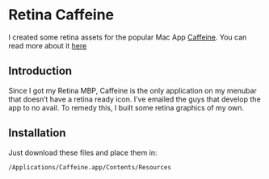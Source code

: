 # Retina Caffeine

I created some retina assets for the popular Mac App [Caffeine](https://itunes.apple.com/ie/app/caffeine/id411246225?mt=12). You can read more about it [here](http://blog.bkenny.com/brewing-retina-caffeine)

## Introduction

Since I got my Retina MBP, Caffeine is the only application on my menubar that doesn’t have a retina ready icon. I’ve emailed the guys that develop the app to no avail. To remedy this, I built some retina graphics of my own.

## Installation

Just download these files and place them in:

```
/Applications/Caffeine.app/Contents/Resources
```

